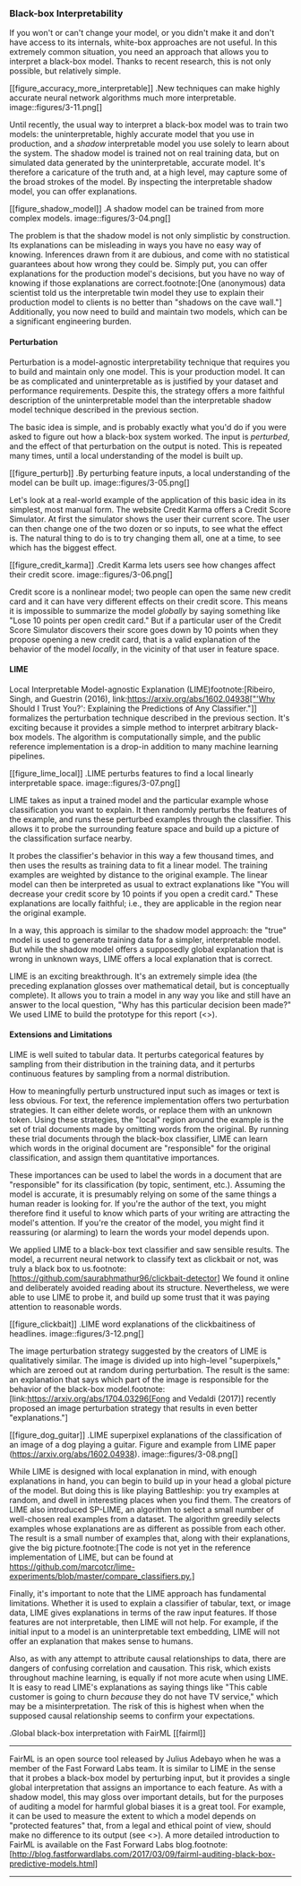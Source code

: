 ### Black-box Interpretability

If you won't or can't change your model, or you didn't make it and don't have
access to its internals, white-box approaches are not useful. In this extremely
common situation, you need an approach that allows you to interpret a black-box
model. Thanks to recent research, this is not only possible, but relatively
simple.

[[figure_accuracy_more_interpretable]]
.New techniques can make highly accurate neural network algorithms much more interpretable.
image::figures/3-11.png[]

Until recently, the usual way to interpret a black-box model was to train two
models: the uninterpretable, highly accurate model that you use in production,
and a _shadow_ interpretable model you use solely to learn about the system.
The shadow model is trained not on real training data, but on simulated data
generated by the uninterpretable, accurate model. It's therefore a caricature
of the truth and, at a high level, may capture some of the broad strokes of the
model. By inspecting the interpretable shadow model, you can offer
explanations.

[[figure_shadow_model]]
.A shadow model can be trained from more complex models.
image::figures/3-04.png[]

The problem is that the shadow model is not only simplistic by construction.
Its explanations can be misleading in ways you have no easy way of knowing.
Inferences drawn from it are dubious, and come with no statistical guarantees
about how wrong they could be. Simply put, you can offer explanations for the
production model's decisions, but you have no way of knowing if those
explanations are correct.footnote:[One (anonymous) data scientist told us the
interpretable twin model they use to explain their production model to clients
is no better than "shadows on the cave wall."] Additionally, you now need to
build and maintain two models, which can be a significant engineering burden.

#### Perturbation

Perturbation is a model-agnostic interpretability technique that requires you
to build and maintain only one model. This is your production model. It can be
as complicated and uninterpretable as is justified by your dataset and
performance requirements. Despite this, the strategy offers a more faithful
description of the uninterpretable model than the interpretable shadow model
technique described in the previous section.

The basic idea is simple, and is probably exactly what you'd do if you were
asked to figure out how a black-box system worked. The input is _perturbed_,
and the effect of that perturbation on the output is noted. This is repeated
many times, until a local understanding of the model is built up.

[[figure_perturb]]
.By perturbing feature inputs, a local understanding of the model can be built up.
image::figures/3-05.png[]

Let's look at a real-world example of the application of this basic idea in its
simplest, most manual form. The website Credit Karma offers a Credit Score
Simulator. At first the simulator shows the user their current score. The user
can then change one of the two dozen or so inputs, to see what the effect is.
The natural thing to do is to try changing them all, one at a time, to see
which has the biggest effect.

[[figure_credit_karma]]
.Credit Karma lets users see how changes affect their credit score.
image::figures/3-06.png[]

Credit score is a nonlinear model; two people can open the same new credit card
and it can have very different effects on their credit score. This means it is
impossible to summarize the model _globally_ by saying something like "Lose 10
points per open credit card." But if a particular user of the Credit Score
Simulator discovers their score goes down by 10 points when they propose
opening a new credit card, that is a valid explanation of the behavior of the
model _locally_, in the vicinity of that user in feature space.

#### LIME

Local Interpretable Model-agnostic Explanation (LIME)footnote:[Ribeiro, Singh,
and Guestrin (2016), link:https://arxiv.org/abs/1602.04938["'Why Should I
Trust You?': Explaining the Predictions of Any Classifier."]] formalizes the
perturbation technique described in the previous section. It's exciting because
it provides a simple method to interpret arbitrary black-box models. The
algorithm is computationally simple, and the public reference implementation is
a drop-in addition to many machine learning pipelines.

[[figure_lime_local]]
.LIME perturbs features to find a local linearly interpretable space.
image::figures/3-07.png[]

LIME takes as input a trained model and the particular example whose
classification you want to explain. It then randomly perturbs the features of
the example, and runs these perturbed examples through the classifier. This
allows it to probe the surrounding feature space and build up a picture of the
classification surface nearby.

It probes the classifier's behavior in this way a few thousand times, and then
uses the results as training data to fit a linear model. The training
examples are weighted by distance to the original example. The linear model can
then be interpreted as usual to extract explanations like "You will decrease
your credit score by 10 points if you open a credit card." These explanations
are locally faithful; i.e., they are applicable in the region near the original
example.

In a way, this approach is similar to the shadow model approach: the "true"
model is used to generate training data for a simpler, interpretable model. But
while the shadow model offers a supposedly global explanation that is wrong in
unknown ways, LIME offers a local explanation that is correct.

LIME is an exciting breakthrough. It's an extremely simple idea (the
preceding explanation glosses over mathematical detail, but is conceptually
complete). It allows you to train a model in any way you like and still have
an answer to the local question, "Why has this particular decision been made?"
We used LIME to build the prototype for this report (<<prototype>>).

#### Extensions and Limitations

LIME is well suited to tabular data. It perturbs categorical features by
sampling from their distribution in the training data, and it perturbs
continuous features by sampling from a normal distribution.

How to meaningfully perturb unstructured input such as images or text is less
obvious. For text, the reference implementation offers two perturbation
strategies. It can either delete words, or replace them with an unknown token.
Using these strategies, the "local" region around the example is the set of
trial documents made by omitting words from the original. By running these
trial documents through the black-box classifier, LIME can learn which words in
the original document are "responsible" for the original classification, and
assign them quantitative importances.

These importances can be used to label the words in a document that are
"responsible" for its classification (by topic, sentiment, etc.). Assuming the
model is accurate, it is presumably relying on some of the same things a human
reader is looking for. If you're the author of the text, you might therefore
find it useful to know which parts of your writing are attracting the model's
attention. If you're the creator of the model, you might find it reassuring (or
alarming) to learn the words your model depends upon.

We applied LIME to a black-box text classifier and saw sensible results. The
model, a recurrent neural network to classify text as clickbait or not, was
truly a black box to
us.footnote:[https://github.com/saurabhmathur96/clickbait-detector] We found it
online and deliberately avoided reading about its structure. Nevertheless, we
were able to use LIME to probe it, and build up some trust that it was paying
attention to reasonable words.

[[figure_clickbait]]
.LIME word explanations of the clickbaitiness of headlines.
image::figures/3-12.png[]

The image perturbation strategy suggested by the creators of LIME is
qualitatively similar. The image is divided up into high-level "superpixels,"
which are zeroed out at random during perturbation. The result is the same: an
explanation that says which part of the image is responsible for the behavior of
the black-box model.footnote:[link:https://arxiv.org/abs/1704.03296[Fong and
Vedaldi (2017)] recently proposed an image perturbation strategy that results in
even better "explanations."]

[[figure_dog_guitar]]
.LIME superpixel explanations of the classification of an image of a dog playing a guitar. Figure and example from LIME paper (https://arxiv.org/abs/1602.04938).
image::figures/3-08.png[]

While LIME is designed with local explanation in mind, with enough explanations
in hand, you can begin to build up in your head a global picture of the model.
But doing this is like playing Battleship: you try examples at random, and
dwell in interesting places when you find them. The creators of LIME also
introduced SP-LIME, an algorithm to select a small number of well-chosen real
examples from a dataset. The algorithm greedily selects examples whose
explanations are as different as possible from each other. The result is a
small number of examples that, along with their explanations, give the big
picture.footnote:[The code is not yet in the reference implementation of LIME,
but can be found at
https://github.com/marcotcr/lime-experiments/blob/master/compare_classifiers.py.]

Finally, it's important to note that the LIME approach has fundamental
limitations. Whether it is used to explain a classifier of tabular, text, or
image data, LIME gives explanations in terms of the raw input features. If
those features are not interpretable, then LIME will not help. For example, if
the initial input to a model is an uninterpretable text embedding, LIME will
not offer an explanation that makes sense to humans.

Also, as with any attempt to attribute causal relationships to data, there are
dangers of confusing correlation and causation. This risk, which exists
throughout machine learning, is equally if not more acute when using LIME. It
is easy to read LIME's explanations as saying things like "This cable customer
is going to churn _because_ they do not have TV service," which may be a
misinterpretation. The risk of this is highest when when the supposed causal
relationship seems to confirm your expectations.

.Global black-box interpretation with FairML
[[fairml]]
****
FairML is an open source tool released by Julius Adebayo when he was a member
of the Fast Forward Labs team. It is similar to LIME in the sense that it
probes a black-box model by perturbing input, but it provides a single global
interpretation that assigns an importance to each feature. As with a shadow
model, this may gloss over important details, but for the purposes of auditing
a model for harmful global biases it is a great tool. For example, it can be
used to measure the extent to which a model depends on "protected features"
that, from a legal and ethical point of view, should make no difference to its
output (see <<ethics>>). A more detailed introduction to FairML is available
on the Fast Forward Labs blog.footnote:[http://blog.fastforwardlabs.com/2017/03/09/fairml-auditing-black-box-predictive-models.html]
****

